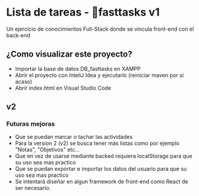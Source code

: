# Lista de tareas - 📝fasttasks v1
Un ejercicio de conocimientos Full-Stack donde se vincula front-end con el back-end

## ¿Como visualizar este proyecto?
* Importar la base de datos DB_fasttasks en XAMPP
* Abrir el proyecto con InteliJ Idea y ejecutarlo (reiniciar maven por si acaso)
* Abrir index.html en Visual Studio Code

## v2

### Futuras mejoras

* Que se puedan marcar o tachar las actividades
* Para la version 2 (v2) se busca tener más listas como por ejemplo "Notas", "Objetivos" etc...
* Que en vez de usarse mediante backed requiera localStorage para que su uso sea mas practico
* Que se puedan exportar e importar los datos del usuario para que su uso sea mas practico
* Se intentará diseñar en algun framework de front-end como React de ser necesario.

<br>
